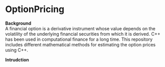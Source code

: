 # OptionPricing

**Background** <br/>
A financial option is a derivative instrument whose value depends on the volatility of the underlying financial securities from which it is derived. C++ has been used in computational finance for a long time. This repository includes different mathematical methods for estimating the option prices using C++. 

**Intrudction** <br/>
